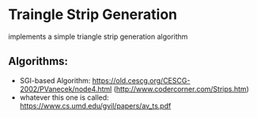 # Traingle Strip Generation

implements a simple triangle strip generation algorithm

## Algorithms:
- SGI-based Algorithm: https://old.cescg.org/CESCG-2002/PVanecek/node4.html (http://www.codercorner.com/Strips.htm)
- whatever this one is called: https://www.cs.umd.edu/gvil/papers/av_ts.pdf 

